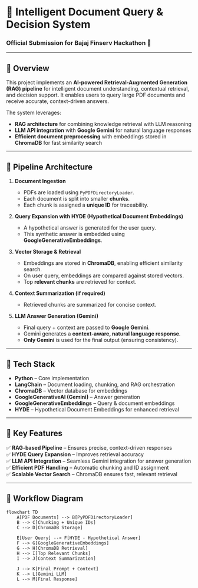 # 📄 Intelligent Document Query & Decision System  

### Official Submission for **Bajaj Finserv Hackathon** 🚀  

---

## 🔹 Overview  
This project implements an **AI-powered Retrieval-Augmented Generation (RAG) pipeline** for intelligent document understanding, contextual retrieval, and decision support. It enables users to query large PDF documents and receive accurate, context-driven answers.  

The system leverages:  
- **RAG architecture** for combining knowledge retrieval with LLM reasoning  
- **LLM API integration** with **Google Gemini** for natural language responses  
- **Efficient document preprocessing** with embeddings stored in **ChromaDB** for fast similarity search  

---

## 🔹 Pipeline Architecture  

1. **Document Ingestion**  
   - PDFs are loaded using `PyPDFDirectoryLoader`.  
   - Each document is split into smaller **chunks**.  
   - Each chunk is assigned a **unique ID** for traceability.  

2. **Query Expansion with HYDE (Hypothetical Document Embeddings)**  
   - A hypothetical answer is generated for the user query.  
   - This synthetic answer is embedded using **GoogleGenerativeEmbeddings**.  

3. **Vector Storage & Retrieval**  
   - Embeddings are stored in **ChromaDB**, enabling efficient similarity search.  
   - On user query, embeddings are compared against stored vectors.  
   - Top **relevant chunks** are retrieved for context.  

4. **Context Summarization (if required)**  
   - Retrieved chunks are summarized for concise context.  

5. **LLM Answer Generation (Gemini)**  
   - Final query + context are passed to **Google Gemini**.  
   - Gemini generates a **context-aware, natural language response**.  
   - **Only Gemini** is used for the final output (ensuring consistency).  

---

## 🔹 Tech Stack  
- **Python** – Core implementation  
- **LangChain** – Document loading, chunking, and RAG orchestration  
- **ChromaDB** – Vector database for embeddings  
- **GoogleGenerativeAI (Gemini)** – Answer generation  
- **GoogleGenerativeEmbeddings** – Query & document embeddings  
- **HYDE** – Hypothetical Document Embeddings for enhanced retrieval  

---

## 🔹 Key Features  
✅ **RAG-based Pipeline** – Ensures precise, context-driven responses  
✅ **HYDE Query Expansion** – Improves retrieval accuracy  
✅ **LLM API Integration** – Seamless Gemini integration for answer generation  
✅ **Efficient PDF Handling** – Automatic chunking and ID assignment  
✅ **Scalable Vector Search** – ChromaDB ensures fast, relevant retrieval  

---

## 🔹 Workflow Diagram  

```mermaid
flowchart TD
    A[PDF Documents] --> B[PyPDFDirectoryLoader]
    B --> C[Chunking + Unique IDs]
    C --> D[ChromaDB Storage]

    E[User Query] --> F[HYDE - Hypothetical Answer]
    F --> G[GoogleGenerativeEmbeddings]
    G --> H[ChromaDB Retrieval]
    H --> I[Top Relevant Chunks]
    I --> J[Context Summarization]

    J --> K[Final Prompt + Context]
    K --> L[Gemini LLM]
    L --> M[Final Response]
